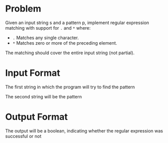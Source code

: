 # Problem

Given an input string s and a pattern p, implement regular expression matching with support for `.` and `*` where:

- `.` Matches any single character.
- `*` Matches zero or more of the preceding element.

The matching should cover the entire input string (not partial).

# Input Format

The first string in which the program will try to find the pattern

The second string will be the pattern

# Output Format

The output will be a boolean, indicating whether the regular expression was successful or not
